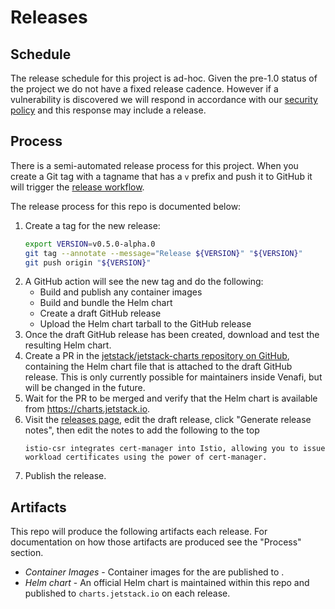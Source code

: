 # Releases

## Schedule

The release schedule for this project is ad-hoc. Given the pre-1.0 status of the project we do not have a fixed release cadence. However if a vulnerability is discovered we will respond in accordance with our [security policy](https://github.com/cert-manager/community/blob/main/SECURITY.md) and this response may include a release.

## Process

There is a semi-automated release process for this project. When you create a Git tag with a tagname that has a `v` prefix and push it to GitHub it will trigger the [release workflow].

The release process for this repo is documented below:

1. Create a tag for the new release:
    ```sh
   export VERSION=v0.5.0-alpha.0
   git tag --annotate --message="Release ${VERSION}" "${VERSION}"
   git push origin "${VERSION}"
   ```
2. A GitHub action will see the new tag and do the following:
    - Build and publish any container images
    - Build and bundle the Helm chart
    - Create a draft GitHub release
    - Upload the Helm chart tarball to the GitHub release
3. Once the draft GitHub release has been created, download and test the resulting Helm chart.
4. Create a PR in the [jetstack/jetstack-charts repository on GitHub](https://github.com/jetstack/jetstack-charts), containing the Helm chart file that is attached to the draft GitHub release. This is only currently possible for maintainers inside Venafi, but will be changed in the future.
5. Wait for the PR to be merged and verify that the Helm chart is available from https://charts.jetstack.io.
6. Visit the [releases page], edit the draft release, click "Generate release notes", then edit the notes to add the following to the top
    ```
    istio-csr integrates cert-manager into Istio, allowing you to issue workload certificates using the power of cert-manager.
    ```
7. Publish the release.

## Artifacts

This repo will produce the following artifacts each release. For documentation on how those artifacts are produced see the "Process" section.

- *Container Images* - Container images for the are published to . 
- *Helm chart* - An official Helm chart is maintained within this repo and published to `charts.jetstack.io` on each release.

[release workflow]: https://github.com/cert-manager/istio-csr/actions/workflows/release.yaml
[releases page]: https://github.com/cert-manager/istio-csr/releases